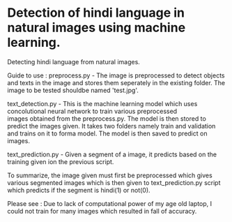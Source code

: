 # Detection of hindi language in natural images using machine learning.
Detecting hindi language from natural images.


Guide to use :
  preprocess.py - The image is preprocessed to detect objects and texts in the image and stores them seperately in the existing
  folder. The image to be tested shouldbe named 'test.jpg'. 
  
  text_detection.py - This is the machine learning model which uses concolutional neural network to train various preprocessed      
  images obtained from the preprocess.py. The model is then stored to predict the images given. It takes two folders namely 
  train and validation and trains on it to forma model. The model is then saved to predict on images.
  
  text_prediction.py - Given a segment of a image, it predicts based on the training given ion the previous script.
  
To summarize, the image given must first be preprocessed which gives various segmented images which is then given to text_prediction.py script which predicts if the segment is hindi(1) or not(0).

Please see : Due to lack of computational power of my age old laptop, I could not train for many images which resulted in fall of accuracy.  
  
  
  
  
  
